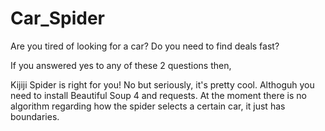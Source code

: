# Car_Spider

Are you tired of looking for a car? 
Do you need to find deals fast? 

If you answered yes to any of these 2 questions then,

Kijiji Spider is right for you!
No but seriously, it's pretty cool. Althoguh you need to install Beautiful Soup 4 and requests.
At the moment there is no algorithm regarding how the spider selects a certain car, it just has
boundaries.
